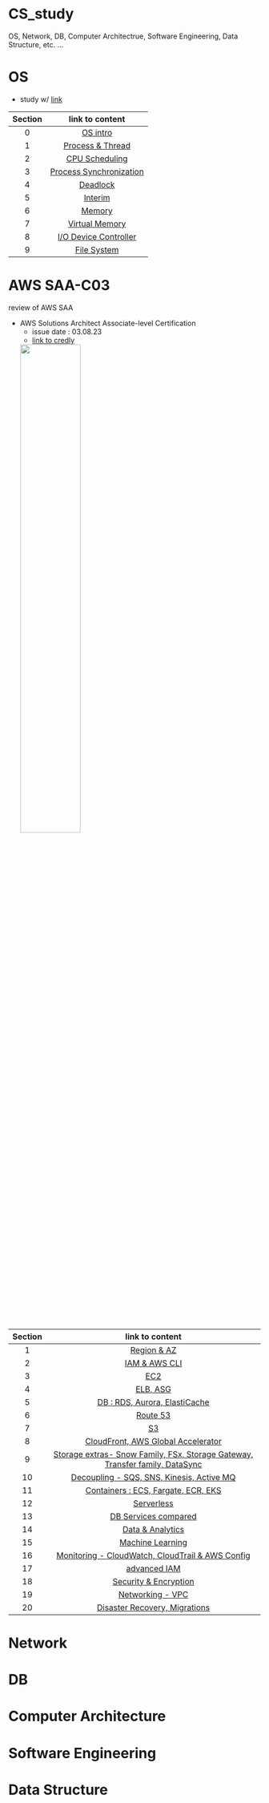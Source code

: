 # CS_study

OS, Network, DB, Computer Architectrue, Software Engineering, Data Structure, etc. ...

# OS
- study w/ [link](https://www.inflearn.com/course/%EB%B9%84%EC%A0%84%EA%B3%B5%EC%9E%90-%EC%9A%B4%EC%98%81%EC%B2%B4%EC%A0%9C)

| Section | link to content |
| :-: | :-: |
| 0 | [OS intro](https://velog.io/@kim_sunnnny/OS-OS-intro-%EC%9E%91%EC%84%B1-%EC%A4%91) |
| 1 | [Process & Thread](https://velog.io/@kim_sunnnny/OS-process-and-thread)|
| 2 | [CPU Scheduling]() |
| 3 | [Process Synchronization]() |
| 4 | [Deadlock]() |
| 5 | [Interim]() |
| 6 | [Memory]() |
| 7 | [Virtual Memory]() |
| 8 | [I/O Device Controller]() |
| 9 | [File System]() |



### 
# AWS SAA-C03
review of AWS SAA 

- AWS Solutions Architect Associate-level Certification
  - issue date : 03.08.23
  - [link to credly](https://www.credly.com/badges/d4ca0148-c796-47b6-9bb7-29f813c6a730/linked_in_profile)
  <img src=https://github.com/seoyeonK/CS_study/assets/50603274/07fe51ad-fda4-48bf-8b17-c699d614bedf width=50%>
| Section | link to content |
| :-: | :-: |
| 1| [Region & AZ](https://velog.io/@kim_sunnnny/AWS-SAA-Region-AZ-IAM-AWS-CLI) |
| 2 | [IAM & AWS CLI](https://velog.io/@kim_sunnnny/AWS-SAA-Region-AZ-IAM-AWS-CLI) |
| 3 | [EC2]() |
| 4 | [ELB, ASG]() |
| 5 | [DB : RDS, Aurora, ElastiCache]() |
| 6 | [Route 53]() |
| 7 | [S3]() |
| 8 | [CloudFront, AWS Global Accelerator]() |
| 9 | [Storage extras- Snow Family, FSx, Storage Gateway, Transfer family, DataSync]() |
| 10 | [Decoupling - SQS, SNS, Kinesis, Active MQ]() |
| 11 | [Containers : ECS, Fargate, ECR, EKS]() |
| 12 | [Serverless]() |
| 13 | [DB Services compared]() |
| 14 | [Data & Analytics]() |
| 15 | [Machine Learning]() |
| 16 | [Monitoring - CloudWatch, CloudTrail & AWS Config]() |
| 17 | [advanced IAM]() |
| 18 | [Security & Encryption]() |
| 19 | [Networking - VPC]() |
| 20 | [Disaster Recovery, Migrations]() |





# Network

# DB

# Computer Architecture

# Software Engineering

# Data Structure
